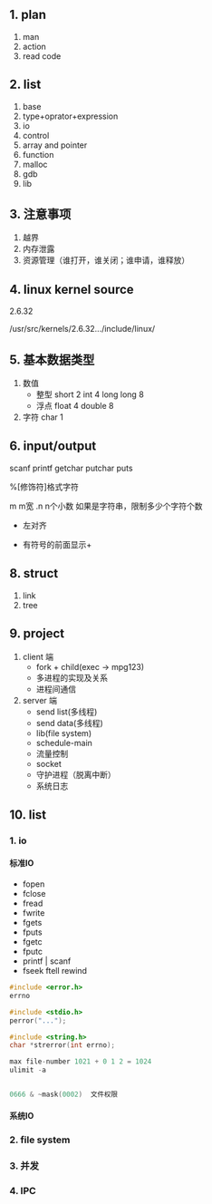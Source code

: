 ## 1. plan
1. man 
2. action
3. read code

## 2. list
1. base
2. type+oprator+expression
3. io
4. control
5. array and pointer
6. function
7. malloc
8. gdb
9. lib

## 3. 注意事项
1. 越界
2. 内存泄露
3. 资源管理（谁打开，谁关闭；谁申请，谁释放）

## 4. linux kernel source 
2.6.32

/usr/src/kernels/2.6.32.../include/linux/


## 5. 基本数据类型
1. 数值
    - 整型
        short 2
        int   4
        long long 8
    - 浮点
        float 4
        double 8
2. 字符
    char 1

## 6. input/output
scanf printf getchar putchar puts

%[修饰符]格式字符

m    m宽
.n   n个小数  如果是字符串，限制多少个字符个数
- 左对齐 
+ 有符号的前面显示+

## 8. struct
1. link
2. tree

## 9. project
1. client 端
    - fork + child(exec -> mpg123)
    - 多进程的实现及关系
    - 进程间通信
2. server 端  
    - send list(多线程)
    - send data(多线程)
    - lib(file system)
    - schedule-main
    - 流量控制
    - socket
    - 守护进程（脱离中断）
    - 系统日志
## 10. list
### 1. io
#### 标准IO
- fopen
- fclose
- fread
- fwrite
- fgets
- fputs
- fgetc
- fputc
- printf | scanf
- fseek ftell rewind

```c
#include <error.h>
errno

#include <stdio.h>
perror("...");

#include <string.h>
char *strerror(int errno);

max file-number 1021 + 0 1 2 = 1024   
ulimit -a


0666 & ~mask(0002)  文件权限


```

#### 系统IO
### 2. file system
### 3. 并发
### 4. IPC












